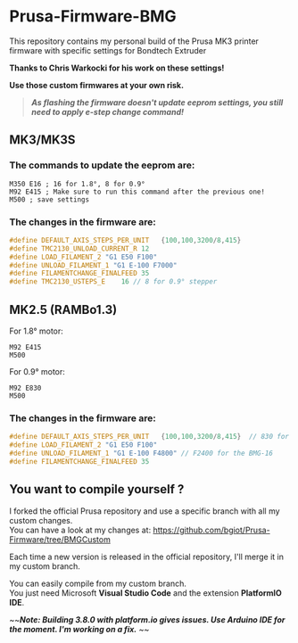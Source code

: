 # Prusa-Firmware-BMG

This repository contains my personal build of the Prusa MK3 printer firmware with specific settings for Bondtech Extruder

**Thanks to Chris Warkocki for his work on these settings!**

__Use those custom firmwares at your own risk.__

> **_As flashing the firmware doesn't update eeprom settings, you still need to apply e-step change command!_**

## MK3/MK3S

### The commands to update the eeprom are:

```
M350 E16 ; 16 for 1.8°, 8 for 0.9°
M92 E415 ; Make sure to run this command after the previous one!
M500 ; save settings
```


### The changes in the firmware are:

``` C
#define DEFAULT_AXIS_STEPS_PER_UNIT   {100,100,3200/8,415}
#define TMC2130_UNLOAD_CURRENT_R 12
#define LOAD_FILAMENT_2 "G1 E50 F100"
#define UNLOAD_FILAMENT_1 "G1 E-100 F7000"
#define FILAMENTCHANGE_FINALFEED 35
#define TMC2130_USTEPS_E    16 // 8 for 0.9° stepper
```


## MK2.5 (RAMBo1.3)

For 1.8° motor:

```
M92 E415
M500
```

For 0.9° motor:

```
M92 E830
M500
```

### The changes in the firmware are:

``` C
#define DEFAULT_AXIS_STEPS_PER_UNIT   {100,100,3200/8,415}  // 830 for the BMG-16
#define LOAD_FILAMENT_2 "G1 E50 F100"
#define UNLOAD_FILAMENT_1 "G1 E-100 F4800" // F2400 for the BMG-16
#define FILAMENTCHANGE_FINALFEED 35
```


## You want to compile yourself ?

I forked the official Prusa repository and use a specific branch with all my custom changes.  
You can have a look at my changes at: https://github.com/bgiot/Prusa-Firmware/tree/BMGCustom  

Each time a new version is released in the official repository, I'll merge it in my custom branch.

You can easily compile from my custom branch.   
You just need Microsoft __Visual Studio Code__ and the extension __PlatformIO IDE__.

~~**_Note: Building 3.8.0 with platform.io gives issues.  Use Arduino IDE for the moment.  I'm working on a fix._**
~~

